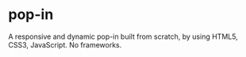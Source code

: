 # pop-in
A responsive and dynamic pop-in built from scratch, by using HTML5, CSS3, JavaScript. No frameworks.
